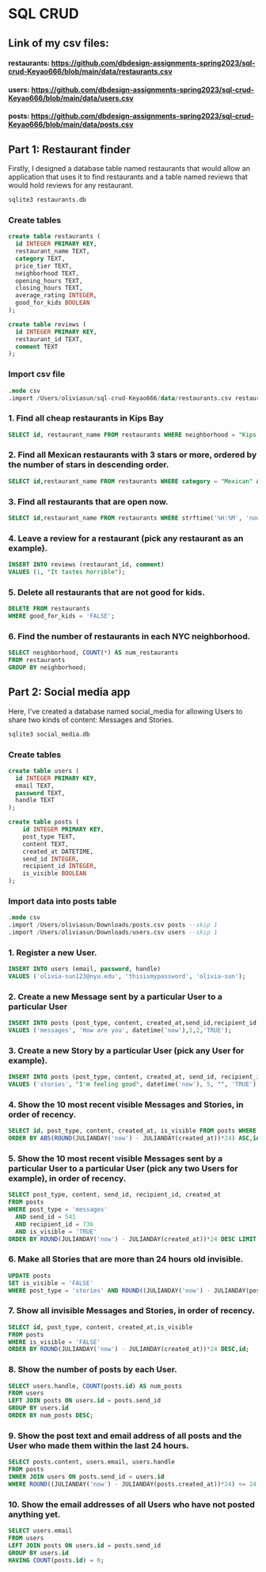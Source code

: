 # SQL CRUD
## Link of my csv files: 
#### restaurants: https://github.com/dbdesign-assignments-spring2023/sql-crud-Keyao666/blob/main/data/restaurants.csv
#### users: https://github.com/dbdesign-assignments-spring2023/sql-crud-Keyao666/blob/main/data/users.csv
#### posts: https://github.com/dbdesign-assignments-spring2023/sql-crud-Keyao666/blob/main/data/posts.csv

## Part 1: Restaurant finder
Firstly, I designed a database table named restaurants that would allow an application that uses it to find restaurants and a table named reviews that would hold reviews for any restaurant.
```SQL
sqlite3 restaurants.db
```

### Create tables
```SQL
create table restaurants (
  id INTEGER PRIMARY KEY,
  restaurant_name TEXT,
  category TEXT,
  price_tier TEXT,
  neighborhood TEXT,
  opening_hours TEXT,
  closing_hours TEXT,
  average_rating INTEGER,
  good_for_kids BOOLEAN
);

create table reviews (
  id INTEGER PRIMARY KEY,
  restaurant_id TEXT,
  comment TEXT
);
```
### Import csv file
```SQL
.mode csv
.import /Users/oliviasun/sql-crud-Keyao666/data/restaurants.csv restaurants --skip 1
```
### 1. Find all cheap restaurants in Kips Bay
```SQL
SELECT id, restaurant_name FROM restaurants WHERE neighborhood = "Kips Bay" AND price_tier = "Cheap";
```

### 2. Find all Mexican restaurants with 3 stars or more, ordered by the number of stars in descending order.
```SQL
SELECT id,restaurant_name FROM restaurants WHERE category = "Mexican" AND average_rating >= 3 ORDER BY average_rating DESC;
```

### 3. Find all restaurants that are open now.
```SQL
SELECT id,restaurant_name FROM restaurants WHERE strftime('%H:%M', 'now') BETWEEN opening_hours AND closing_hours;
```

### 4. Leave a review for a restaurant (pick any restaurant as an example).
```SQL
INSERT INTO reviews (restaurant_id, comment)
VALUES (1, "It tastes horrible");
```

### 5. Delete all restaurants that are not good for kids.
```SQL
DELETE FROM restaurants
WHERE good_for_kids = 'FALSE';
```

### 6. Find the number of restaurants in each NYC neighborhood.
```SQL
SELECT neighborhood, COUNT(*) AS num_restaurants
FROM restaurants
GROUP BY neighborhood;
```

## Part 2: Social media app
Here, I've created a database named social_media for allowing Users to share two kinds of content: Messages and Stories.
```SQL
sqlite3 social_media.db
```
### Create tables
```SQL
create table users (
  id INTEGER PRIMARY KEY,
  email TEXT,
  password TEXT,
  handle TEXT
);

create table posts (
    id INTEGER PRIMARY KEY,
    post_type TEXT,
    content TEXT,
    created_at DATETIME,
    send_id INTEGER,
    recipient_id INTEGER,
    is_visible BOOLEAN
);
```

### Import data into posts table
```SQL
.mode csv
.import /Users/oliviasun/Downloads/posts.csv posts --skip 1
.import /Users/oliviasun/Downloads/users.csv users --skip 1
```

### 1. Register a new User.
```SQL
INSERT INTO users (email, password, handle)
VALUES ('olivia-sun123@nyu.edu', 'thisismypassword', 'olivia-sun');
```
### 2. Create a new Message sent by a particular User to a particular User
```SQL
INSERT INTO posts (post_type, content, created_at,send_id,recipient_id,is_visible)
VALUES ('messages', 'How are you', datetime('now'),1,2,'TRUE');
```

### 3. Create a new Story by a particular User (pick any User for example).
```SQL
INSERT INTO posts (post_type, content, created_at, send_id, recipient_id, is_visible)
VALUES ('stories', "I'm feeling good", datetime('now'), 5, "", 'TRUE');
```

### 4. Show the 10 most recent visible Messages and Stories, in order of recency.
```SQL
SELECT id, post_type, content, created_at, is_visible FROM posts WHERE is_visible = 'TRUE' 
ORDER BY ABS(ROUND(JULIANDAY('now') - JULIANDAY(created_at))*24) ASC,id LIMIT 10;
```

### 5. Show the 10 most recent visible Messages sent by a particular User to a particular User (pick any two Users for example), in order of recency.
```SQL
SELECT post_type, content, send_id, recipient_id, created_at
FROM posts
WHERE post_type = 'messages'
  AND send_id = 541
  AND recipient_id = 736
  AND is_visible = 'TRUE'
ORDER BY ROUND(JULIANDAY('now') - JULIANDAY(created_at))*24 DESC LIMIT 10;
```

### 6. Make all Stories that are more than 24 hours old invisible.
```SQL
UPDATE posts
SET is_visible = 'FALSE'
WHERE post_type = 'stories' AND ROUND((JULIANDAY('now') - JULIANDAY(posts.created_at))*24) >= 24;
```

### 7. Show all invisible Messages and Stories, in order of recency.
```SQL
SELECT id, post_type, content, created_at,is_visible
FROM posts
WHERE is_visible = 'FALSE'
ORDER BY ROUND(JULIANDAY('now') - JULIANDAY(created_at))*24 DESC,id;
```

### 8. Show the number of posts by each User.
```SQL
SELECT users.handle, COUNT(posts.id) AS num_posts
FROM users
LEFT JOIN posts ON users.id = posts.send_id
GROUP BY users.id
ORDER BY num_posts DESC;
```

### 9. Show the post text and email address of all posts and the User who made them within the last 24 hours.
```SQL
SELECT posts.content, users.email, users.handle
FROM posts
INNER JOIN users ON posts.send_id = users.id
WHERE ROUND((JULIANDAY('now') - JULIANDAY(posts.created_at))*24) <= 24;
```

### 10. Show the email addresses of all Users who have not posted anything yet.
```SQL
SELECT users.email
FROM users
LEFT JOIN posts ON users.id = posts.send_id
GROUP BY users.id
HAVING COUNT(posts.id) = 0;
```
